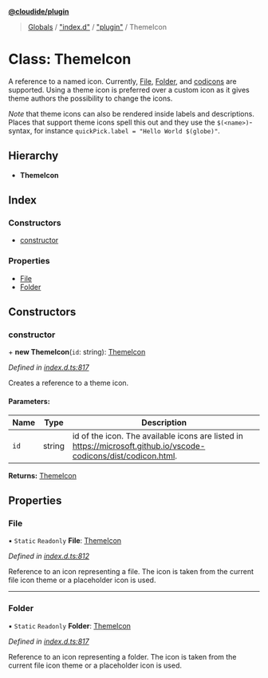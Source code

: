 **[@cloudide/plugin](../README.md)**

> [Globals](../README.md) / ["index.d"](../modules/_index_d_.md) / ["plugin"](../modules/_index_d_._plugin_.md) / ThemeIcon

# Class: ThemeIcon

A reference to a named icon. Currently, [File](#ThemeIcon.File), [Folder](#ThemeIcon.Folder),
and [codicons](https://microsoft.github.io/vscode-codicons/dist/codicon.html) are supported.
Using a theme icon is preferred over a custom icon as it gives theme authors the possibility to change the icons.

*Note* that theme icons can also be rendered inside labels and descriptions. Places that support theme icons spell this out
and they use the `$(<name>)`-syntax, for instance `quickPick.label = "Hello World $(globe)"`.

## Hierarchy

* **ThemeIcon**

## Index

### Constructors

* [constructor](_index_d_._plugin_.themeicon.md#constructor)

### Properties

* [File](_index_d_._plugin_.themeicon.md#file)
* [Folder](_index_d_._plugin_.themeicon.md#folder)

## Constructors

### constructor

\+ **new ThemeIcon**(`id`: string): [ThemeIcon](_index_d_._plugin_.themeicon.md)

*Defined in [index.d.ts:817](https://github.com/huaweicloud/cloudide-plugin-api/blob/1ab5ef8/index.d.ts#L817)*

Creates a reference to a theme icon.

#### Parameters:

Name | Type | Description |
------ | ------ | ------ |
`id` | string | id of the icon. The available icons are listed in https://microsoft.github.io/vscode-codicons/dist/codicon.html.  |

**Returns:** [ThemeIcon](_index_d_._plugin_.themeicon.md)

## Properties

### File

▪ `Static` `Readonly` **File**: [ThemeIcon](_index_d_._plugin_.themeicon.md)

*Defined in [index.d.ts:812](https://github.com/huaweicloud/cloudide-plugin-api/blob/1ab5ef8/index.d.ts#L812)*

Reference to an icon representing a file. The icon is taken from the current file icon theme or a placeholder icon is used.

___

### Folder

▪ `Static` `Readonly` **Folder**: [ThemeIcon](_index_d_._plugin_.themeicon.md)

*Defined in [index.d.ts:817](https://github.com/huaweicloud/cloudide-plugin-api/blob/1ab5ef8/index.d.ts#L817)*

Reference to an icon representing a folder. The icon is taken from the current file icon theme or a placeholder icon is used.
